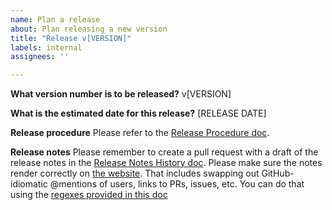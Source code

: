 ```yaml
---
name: Plan a release
about: Plan releasing a new version
title: "Release v[VERSION]"
labels: internal
assignees: ''

---
```


**What version number is to be released?**
v[VERSION]

**What is the estimated date for this release?**
[RELEASE DATE]

**Release procedure**
Please refer to the [Release Procedure doc](https://github.com/VirtusLab/scala-cli/blob/main/.github/release/release-procedure.md).

**Release notes**
Please remember to create a pull request with a draft of the release notes in the [Release Notes History doc](https://github.com/VirtusLab/scala-cli/blob/main/website/docs/release_notes.md).
Please make sure the notes render correctly on [the website](https://scala-cli.virtuslab.org/docs/release_notes).
That includes swapping out GitHub-idiomatic @mentions of users, links to PRs, issues, etc. 
You can do that using the [regexes provided in this doc](https://github.com/VirtusLab/scala-cli/blob/main/.github/release/release-notes-regexes.md)